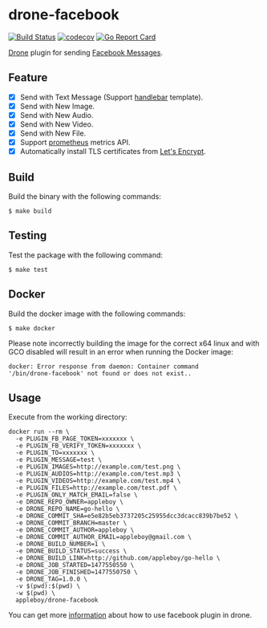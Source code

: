 # drone-facebook

[![Build Status](http://drone-new.wu-boy.com/api/badges/appleboy/drone-facebook/status.svg)](http://drone-new.wu-boy.com/appleboy/drone-facebook)
[![codecov](https://codecov.io/gh/appleboy/drone-facebook/branch/master/graph/badge.svg)](https://codecov.io/gh/appleboy/drone-facebook) 
[![Go Report Card](https://goreportcard.com/badge/github.com/appleboy/drone-facebook)](https://goreportcard.com/report/github.com/appleboy/drone-facebook)

[Drone](https://github.com/drone/drone) plugin for sending [Facebook Messages](https://developers.facebook.com/docs/messenger-platform).

## Feature

* [x] Send with Text Message (Support [handlebar](https://github.com/aymerick/raymond) template).
* [x] Send with New Image.
* [x] Send with New Audio.
* [x] Send with New Video.
* [x] Send with New File.
* [x] Support [prometheus](https://prometheus.io) metrics API.
* [x] Automatically install TLS certificates from [Let's Encrypt](https://letsencrypt.org/).

## Build

Build the binary with the following commands:

```
$ make build
```

## Testing

Test the package with the following command:

```
$ make test
```

## Docker

Build the docker image with the following commands:

```
$ make docker
```

Please note incorrectly building the image for the correct x64 linux and with
GCO disabled will result in an error when running the Docker image:

```
docker: Error response from daemon: Container command
'/bin/drone-facebook' not found or does not exist..
```

## Usage

Execute from the working directory:

```
docker run --rm \
  -e PLUGIN_FB_PAGE_TOKEN=xxxxxxx \
  -e PLUGIN_FB_VERIFY_TOKEN=xxxxxxx \
  -e PLUGIN_TO=xxxxxxx \
  -e PLUGIN_MESSAGE=test \
  -e PLUGIN_IMAGES=http://example.com/test.png \
  -e PLUGIN_AUDIOS=http://example.com/test.mp3 \
  -e PLUGIN_VIDEOS=http://example.com/test.mp4 \
  -e PLUGIN_FILES=http://example.com/test.pdf \
  -e PLUGIN_ONLY_MATCH_EMAIL=false \
  -e DRONE_REPO_OWNER=appleboy \
  -e DRONE_REPO_NAME=go-hello \
  -e DRONE_COMMIT_SHA=e5e82b5eb3737205c25955dcc3dcacc839b7be52 \
  -e DRONE_COMMIT_BRANCH=master \
  -e DRONE_COMMIT_AUTHOR=appleboy \
  -e DRONE_COMMIT_AUTHOR_EMAIL=appleboy@gmail.com \
  -e DRONE_BUILD_NUMBER=1 \
  -e DRONE_BUILD_STATUS=success \
  -e DRONE_BUILD_LINK=http://github.com/appleboy/go-hello \
  -e DRONE_JOB_STARTED=1477550550 \
  -e DRONE_JOB_FINISHED=1477550750 \
  -e DRONE_TAG=1.0.0 \
  -v $(pwd):$(pwd) \
  -w $(pwd) \
  appleboy/drone-facebook
```

You can get more [information](http://plugins.drone.io/appleboy/drone-facebook/) about how to use facebook plugin in drone.
